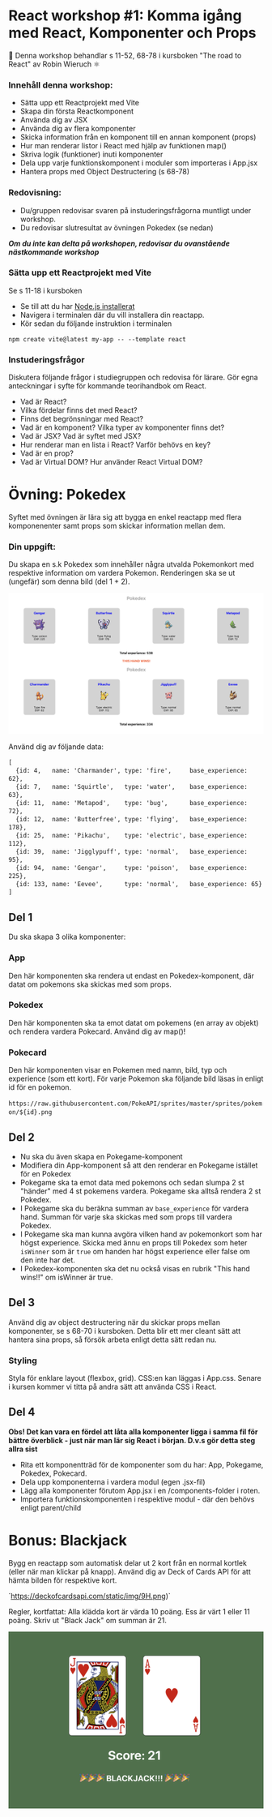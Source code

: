 
# React workshop #1: Komma igång med React, Komponenter och Props  


👋 Denna workshop behandlar s 11-52, 68-78 i kursboken "The road to React" av Robin Wieruch ⚛️ 

### Innehåll denna workshop:
* Sätta upp ett Reactprojekt med Vite 
* Skapa din första Reactkomponent
* Använda dig av JSX
* Använda dig av flera komponenter
* Skicka information från en komponent till en annan komponent (props)
* Hur man renderar listor i React med hjälp av funktionen map()
* Skriva logik (funktioner) inuti komponenter
* Dela upp varje funktionskomponent i moduler som importeras i App.jsx
* Hantera props med Object Destructering (s 68-78)

### Redovisning:
* Du/gruppen redovisar svaren på instuderingsfrågorna muntligt under workshop. 
* Du redovisar slutresultat av övningen Pokedex (se nedan) 

***Om du inte kan delta på workshopen, redovisar du ovanstående nästkommande workshop***

### Sätta upp ett Reactprojekt med Vite 

Se s 11-18 i kursboken

* Se till att du har [Node.js installerat](thttps://nodejs.org) 
* Navigera i terminalen där du vill installera din reactapp.
* Kör sedan du följande instruktion i terminalen

```
npm create vite@latest my-app -- --template react
```

### Instuderingsfrågor

Diskutera följande frågor i studiegruppen och redovisa för lärare. Gör egna anteckningar i syfte för kommande teorihandbok om React.

* Vad är React? 
* Vilka fördelar finns det med React? 
* Finns det begrönsningar med React?
* Vad är en komponent? Vilka typer av komponenter finns det?
* Vad är JSX? Vad är syftet med JSX?
* Hur renderar man en lista i React? Varför behövs en key?
* Vad är en prop? 
* Vad är Virtual DOM? Hur använder React Virtual DOM?


# Övning: Pokedex

Syftet med övningen är lära sig att bygga en enkel reactapp med flera komponenenter samt props som skickar information mellan dem.

### Din uppgift: 
Du skapa en s.k Pokedex som innehåller några utvalda Pokemonkort med respektive information om vardera Pokemon. Renderingen ska se ut (ungefär) som denna bild (del 1 + 2).

![Pokedex](/pokedex.png)

Använd dig av följande data:
```
[
  {id: 4,   name: 'Charmander', type: 'fire',     base_experience: 62},
  {id: 7,   name: 'Squirtle',   type: 'water',    base_experience: 63},
  {id: 11,  name: 'Metapod',    type: 'bug',      base_experience: 72},
  {id: 12,  name: 'Butterfree', type: 'flying',   base_experience: 178},
  {id: 25,  name: 'Pikachu',    type: 'electric', base_experience: 112},
  {id: 39,  name: 'Jigglypuff', type: 'normal',   base_experience: 95},
  {id: 94,  name: 'Gengar',     type: 'poison',   base_experience: 225},
  {id: 133, name: 'Eevee',      type: 'normal',   base_experience: 65}
]
```

## Del 1
Du ska skapa 3 olika komponenter: 

### App 
Den här komponenten ska rendera ut endast en Pokedex-komponent, där datat om pokemons ska skickas med som props.

### Pokedex 
Den här komponenten ska ta emot datat om pokemens (en array av objekt) och rendera vardera Pokecard. Använd dig av map()!

### Pokecard
Den här komponenten visar en Pokemen med namn, bild, typ och experience (som ett kort).
För varje Pokemon ska följande bild läsas in enligt id för en pokemon.

`https://raw.githubusercontent.com/PokeAPI/sprites/master/sprites/pokemon/${id}.png`

## Del 2

* Nu ska du även skapa en Pokegame-komponent
* Modifiera din App-komponent så att den renderar en Pokegame istället för en Pokedex
* Pokegame ska ta emot data med pokemons och sedan slumpa 2 st "händer" med 4 st pokemens vardera. Pokegame ska alltså rendera 2 st Pokedex. 
* I Pokegame ska du beräkna summan av `base_experience` för vardera hand. Summan för varje ska skickas med som props till vardera Pokedex.
* I Pokegame ska man kunna avgöra vilken hand av pokemonkort som har högst experience. Skicka med ännu en props till Pokedex som heter `isWinner` som är `true` om handen har högst experience eller false om den inte har det. 
* I Pokedex-komponenten ska det nu också visas en rubrik "This hand wins!!" om isWinner är true. 

## Del 3

Använd dig av object destructering när du skickar props mellan komponenter, se s 68-70 i kursboken. Detta blir ett mer cleant sätt att hantera sina props, så försök arbeta enligt detta sätt redan nu.

### Styling

Styla för enklare layout (flexbox, grid). CSS:en kan läggas i App.css. Senare i kursen kommer vi titta på andra sätt att använda CSS i React.

## Del 4

**Obs! Det kan vara en fördel att låta alla komponenter ligga i samma fil för bättre överblick - just när man lär sig React i början. D.v.s gör detta steg allra sist**

* Rita ett komponentträd för de komponenter som du har: App, Pokegame, Pokedex, Pokecard. 
* Dela upp komponenterna i vardera modul (egen .jsx-fil)
* Lägg alla komponenter förutom App.jsx i en /components-folder i roten. 
* Importera funktionskomponenten i respektive modul - där den behövs enligt parent/child


# Bonus: Blackjack

Bygg en reactapp som automatisk delar ut 2 kort från en normal kortlek (eller när man klickar på knapp). 
Använd dig av Deck of Cards API för att hämta bilden för respektive kort.

´https://deckofcardsapi.com/static/img/9H.png)`

Regler, kortfattat: Alla klädda kort är värda 10 poäng. Ess är värt 1 eller 11 poäng. Skriv ut "Black Jack" om summan är 21.

![Blackjack](/blackjack.png)
